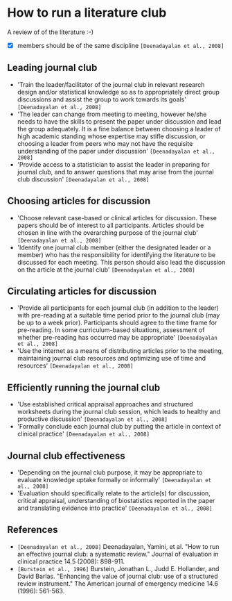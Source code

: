 # How to run a literature club

A review of of the literature :-)

- [x] members should be of the same discipline `[Deenadayalan et al., 2008]`

## Leading journal club

- 'Train the leader/facilitator of the journal club in relevant
  research design and/or statistical knowledge so as to appropriately
  direct group discussions and assist the group to work towards its
  goals' `[Deenadayalan et al., 2008]`
- 'The leader can change from meeting to meeting, however he/she
  needs to have the skills to present the paper under discussion and
  lead the group adequately. It is a fine balance between choosing a
  leader of high academic standing whose expertise may stifle discussion,
  or choosing a leader from peers who may not have the
  requisite understanding of the paper under discussion' `[Deenadayalan et al., 2008]`
- 'Provide access to a statistician to assist the leader in preparing
  for journal club, and to answer questions that may arise from the
  journal club discussion' `[Deenadayalan et al., 2008]`

## Choosing articles for discussion

- 'Choose relevant case-based or clinical articles for discussion.
  These papers should be of interest to all participants. Articles
  should be chosen in line with the overarching purpose of the
  journal club' `[Deenadayalan et al., 2008]`
- 'Identify one journal club member (either the designated leader
  or a member) who has the responsibility for identifying the literature
  to be discussed for each meeting. This person should also lead
  the discussion on the article at the journal club' `[Deenadayalan et al., 2008]`

## Circulating articles for discussion

- 'Provide all participants for each journal club (in addition to the
  leader) with pre-reading at a suitable time period prior to the
  journal club (may be up to a week prior). Participants should agree
  to the time frame for pre-reading. In some curriculum-based
  situations, assessment of whether pre-reading has occurred may be
  appropriate' `[Deenadayalan et al., 2008]`
- 'Use the internet as a means of distributing articles prior to the
  meeting, maintaining journal club resources and optimizing use of
  time and resources' `[Deenadayalan et al., 2008]`

## Efficiently running the journal club

- 'Use established critical appraisal approaches and structured
  worksheets during the journal club session, which leads to healthy
  and productive discussion' `[Deenadayalan et al., 2008]`
- 'Formally conclude each journal club by putting the article in
  context of clinical practice' `[Deenadayalan et al., 2008]`

## Journal club effectiveness

- 'Depending on the journal club purpose, it may be appropriate to
  evaluate knowledge uptake formally or informally' `[Deenadayalan et al., 2008]`
- 'Evaluation should specifically relate to the article(s) for
  discussion, critical appraisal, understanding of biostatistics reported in
  the paper and translating evidence into practice' `[Deenadayalan et al., 2008]`

## References

- `[Deenadayalan et al., 2008]`
  Deenadayalan, Yamini, et al.
  "How to run an effective journal club: a systematic review."
  Journal of evaluation in clinical practice 14.5 (2008): 898-911.
- `[Burstein et al., 1996]`
  Burstein, Jonathan L., Judd E. Hollander, and David Barlas.
  "Enhancing the value of journal club: use of a structured review instrument."
  The American journal of emergency medicine 14.6 (1996): 561-563.
